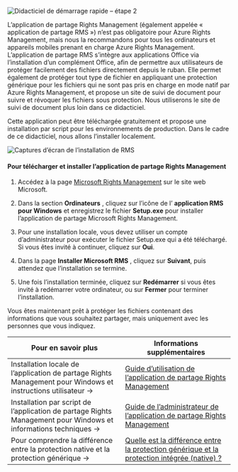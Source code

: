 ![Didacticiel de démarrage rapide – étape 2](../media/AzRMS_QuickStartSteps2.PNG)

L’application de partage Rights Management (également appelée « application de partage RMS ») n’est pas obligatoire pour Azure Rights Management, mais nous la recommandons pour tous les ordinateurs et appareils mobiles prenant en charge Azure Rights Management. L’application de partage RMS s’intègre aux applications Office via l’installation d’un complément Office, afin de permettre aux utilisateurs de protéger facilement des fichiers directement depuis le ruban. Elle permet également de protéger tout type de fichier en appliquant une protection générique pour les fichiers qui ne sont pas pris en charge en mode natif par Azure Rights Management, et propose un site de suivi de document pour suivre et révoquer les fichiers sous protection. Nous utiliserons le site de suivi de document plus loin dans ce didacticiel.

Cette application peut être téléchargée gratuitement et propose une installation par script pour les environnements de production. Dans le cadre de ce didacticiel, nous allons l’installer localement.

![Captures d’écran de l’installation de RMS](../media/AzRMS_Tutorial_2_Screenshots.png)

#### Pour télécharger et installer l’application de partage Rights Management

1.  Accédez à la page [Microsoft Rights Management](http://go.microsoft.com/fwlink/?LinkId=303970) sur le site web Microsoft.

2.  Dans la section **Ordinateurs** , cliquez sur l’icône de l’ **application RMS pour Windows** et enregistrez le fichier **Setup.exe** pour installer l’application de partage Microsoft Rights Management.

3.  Pour une installation locale, vous devez utiliser un compte d’administrateur pour exécuter le fichier Setup.exe qui a été téléchargé. Si vous êtes invité à continuer, cliquez sur **Oui**.

4.  Dans la page **Installer Microsoft RMS** , cliquez sur **Suivant**, puis attendez que l’installation se termine.

5.  Une fois l’installation terminée, cliquez sur **Redémarrer** si vous êtes invité à redémarrer votre ordinateur, ou sur  **Fermer** pour terminer l’installation.

Vous êtes maintenant prêt à protéger les fichiers contenant des informations que vous souhaitez partager, mais uniquement avec les personnes que vous indiquez.

|Pour en savoir plus|Informations supplémentaires|
|--------------------------------|--------------------------|
|Installation locale de l’application de partage Rights Management pour Windows et instructions utilisateur   →|[Guide d’utilisation de l’application de partage Rights Management](../rms-client/sharing-app-user-guide.md)|
|Installation par script de l’application de partage Rights Management pour Windows et informations techniques   →|[Guide de l’administrateur de l’application de partage Rights Management](../rms-client/sharing-app-admin-guide.md)|
|Pour comprendre la différence entre la protection native et la protection générique   →|[Quelle est la différence entre la protection générique et la protection intégrée (native) ?](../rms-client/sharing-app-dialog-box.md)|


<!--HONumber=Apr16_HO3-->


